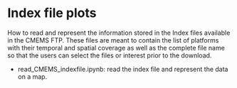 # Index file plots

How to read and represent the information stored in the Index files available in the CMEMS FTP.
These files are meant to contain the list of platforms with their temporal and spatial coverage as well as the complete file name so that the users can select the files or interest prior to the download.

* read_CMEMS_indexfile.ipynb: read the index file and represent the data on a map.

